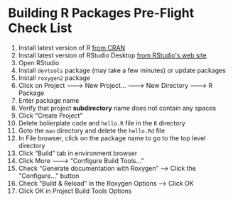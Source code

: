 # Building R Packages Pre-Flight Check List

1. Install latest version of R [from CRAN](https://cran.rstudio.com)
2. Install latest version of RStudio Desktop [from RStudio's web site](https://www.rstudio.com/products/rstudio/download/#download)
3. Open RStudio
4. Install `devtools` package (may take a few minutes) or update packages
4. Install `roxygen2` package
5. Click on Project ---> New Project… ---> New Directory ---> R Package
7. Enter package name
9. Verify that project **subdirectory** name does not contain any spaces
8. Click "Create Project"
8. Delete bolierplate code and `hello.R` file in the `R` directory
9. Goto the `man` directory and delete the `hello.Rd` file
9. In File browser, click on the package name to go to the top level directory
10. Click “Build” tab in environment browser
14. Click More ---> “Configure Build Tools…”
15. Check “Generate documentation with Roxygen” --> Click the "Configure..." button
16. Check “Build & Reload” in the Roxygen Options —> Click OK
17. Click OK in Project Build Tools Options


